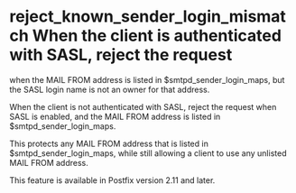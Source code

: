 # reject_known_sender_login_mismatch  When the client is authenticated with SASL, reject the request
when the MAIL FROM address is listed in $smtpd_sender_login_maps,
but the SASL login name is not an owner for that address.

When the client is not authenticated with SASL, reject the request
when SASL is enabled, and the MAIL FROM address is listed in
$smtpd_sender_login_maps.

This protects any MAIL FROM address that is listed in
$smtpd_sender_login_maps, while still allowing a client to use any
unlisted MAIL FROM address.

This feature is available in Postfix version 2.11 and later.